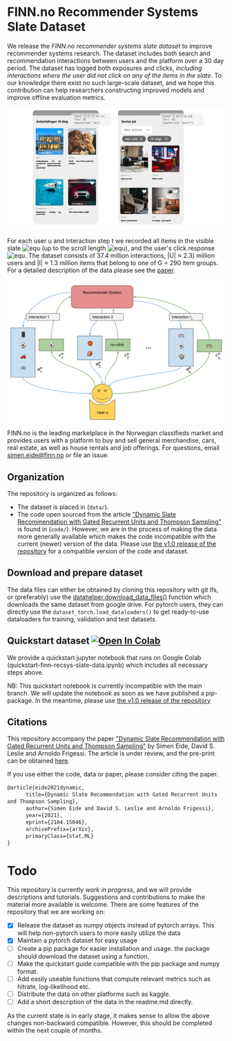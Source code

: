 # FINN.no Recommender Systems Slate Dataset
We release the *FINN.no recommender systems slate dataset* to improve recommender systems research.
The dataset includes both search and recommendation interactions between users and the platform over a 30 day period.
The dataset has logged both exposures and clicks, *including interactions where the user did not click on any of the items in the slate*.
To our knowledge there exist no such large-scale dataset, and we hope this contribution can help researchers constructing improved models and improve offline evaluation metrics.

![A visualization of a presented slate to the user on the frontpage of FINN.no](finn-frontpage.png)

For each user u and interaction step t we recorded all items in the visible slate ![equ](https://latex.codecogs.com/gif.latex?a_t^u(s_t^u) ) (up to the scroll length ![equ](https://latex.codecogs.com/gif.latex?s_t^u)), and the user's click response ![equ](https://latex.codecogs.com/gif.latex?c_t^u).
The dataset consists of 37.4 million interactions, |U| ≈ 2.3) million  users and |I| ≈ 1.3 million items that belong to one of G = 290 item groups. For a detailed description of the data please see the [paper](https://arxiv.org/abs/2104.15046).

![A visualization of a presented slate to the user on the frontpage of FINN.no](interaction_illustration.png)

FINN.no is the leading marketplace in the Norwegian classifieds market and provides users with a platform to buy and sell general merchandise, cars, real estate, as well as house rentals and job offerings.
For questions, email simen.eide@finn.no or file an issue.

## Organization
The repository is organized as follows:
- The dataset is placed in (`data/`).
- The code open sourced from the article ["Dynamic Slate Recommendation with Gated Recurrent Units and Thompson Sampling"](https://arxiv.org/abs/2104.15046) is found in (`code/`). However, we are in the process of making the data more generally available which makes the code incompatible with the current (newer) version of the data. Please use [the v1.0 release of the repository](https://github.com/finn-no/recsys-slates-dataset/tree/v1.0) for a compatible version of the code and dataset.

## Download and prepare dataset
The data files can either be obtained by cloning this repository with git lfs, or (preferably) use the [datahelper.download_data_files()](https://github.com/finn-no/recsys-slates-dataset/blame/transform-to-numpy-arrays/datahelper.py#L3) function which downloads the same dataset from google drive.
For pytorch users, they can directly use the `dataset_torch.load_dataloaders()` to get ready-to-use dataloaders for training, validation and test datasets.

## Quickstart dataset [![Open In Colab](https://colab.research.google.com/assets/colab-badge.svg)](https://colab.research.google.com/github/finn-no/recsys-slates-dataset/blob/master/quickstart-finn-recsys-slate-data.ipynb)
We provide a quickstart jupyter notebook that runs on Google Colab (quickstart-finn-recsys-slate-data.ipynb) which includes all necessary steps above.

NB: This quickstart notebook is currently incompatible with the main branch. 
We will update the notebook as soon as we have published a pip-package. In the meantime, please use [the v1.0 release of the repository](https://github.com/finn-no/recsys-slates-dataset/tree/v1.0)

## Citations
This repository accompany the paper ["Dynamic Slate Recommendation with Gated Recurrent Units and Thompson Sampling"](https://arxiv.org/abs/2104.15046) by Simen Eide, David S. Leslie and Arnoldo Frigessi.
The article is under review, and the pre-print can be obtained [here](https://arxiv.org/abs/2104.15046).

If you use either the code, data or paper, please consider citing the paper.

```
@article{eide2021dynamic,
      title={Dynamic Slate Recommendation with Gated Recurrent Units and Thompson Sampling}, 
      author={Simen Eide and David S. Leslie and Arnoldo Frigessi},
      year={2021},
      eprint={2104.15046},
      archivePrefix={arXiv},
      primaryClass={stat.ML}
}
```

# Todo
This repository is currently *work in progress*, and we will provide descriptions and tutorials. Suggestions and contributions to make the material more available is welcome.
There are some features of the repository that we are working on:

- [x] Release the dataset as numpy objects instead of pytorch arrays. This will help non-pytorch users to more easily utilize the data
- [x] Maintain a pytorch dataset for easy usage
- [ ] Create a pip package for easier installation and usage. the package should download the dataset using a function.
- [ ] Make the quickstart guide compatible with the pip package and numpy format.
- [ ] Add easily useable functions that compute relevant metrics such as hitrate, log-likelihood etc.
- [ ] Distribute the data on other platforms such as kaggle.
- [ ] Add a short description of the data in the readme.md directly.

As the current state is in early stage, it makes sense to allow the above changes non-backward compatible. 
However, this should be completed within the next couple of months.
